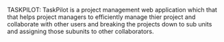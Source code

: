 TASKPILOT:
TaskPilot is a project management web application which that that helps project
managers to efficiently manage thier project and collaborate with other users
and breaking the projects down to sub units and assigning those subunits
to other collaborators.
